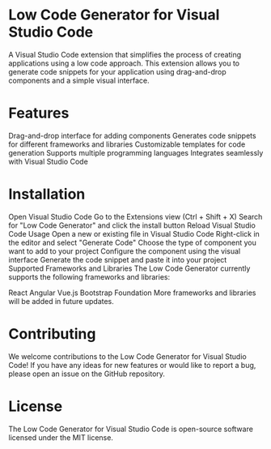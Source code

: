 # Low Code Generator for Visual Studio Code
A Visual Studio Code extension that simplifies the process of creating applications using a low code approach. This extension allows you to generate code snippets for your application using drag-and-drop components and a simple visual interface.

# Features
Drag-and-drop interface for adding components
Generates code snippets for different frameworks and libraries
Customizable templates for code generation
Supports multiple programming languages
Integrates seamlessly with Visual Studio Code
# Installation
Open Visual Studio Code
Go to the Extensions view (Ctrl + Shift + X)
Search for "Low Code Generator" and click the install button
Reload Visual Studio Code
Usage
Open a new or existing file in Visual Studio Code
Right-click in the editor and select "Generate Code"
Choose the type of component you want to add to your project
Configure the component using the visual interface
Generate the code snippet and paste it into your project
Supported Frameworks and Libraries
The Low Code Generator currently supports the following frameworks and libraries:

React
Angular
Vue.js
Bootstrap
Foundation
More frameworks and libraries will be added in future updates.

# Contributing
We welcome contributions to the Low Code Generator for Visual Studio Code! If you have any ideas for new features or would like to report a bug, please open an issue on the GitHub repository.

# License
The Low Code Generator for Visual Studio Code is open-source software licensed under the MIT license.
